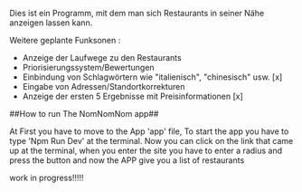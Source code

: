 Dies ist ein Programm, mit dem man sich Restaurants in seiner Nähe anzeigen lassen kann.

Weitere geplante Funksonen :

   - Anzeige der Laufwege zu den Restaurants
   - Priorisierungssystem/Bewertungen
   - Einbindung von Schlagwörtern wie "italienisch", "chinesisch" usw. [x]
   - Eingabe von Adressen/Standortkorrekturen
   - Anzeige der ersten 5 Ergebnisse mit Preisinformationen  [x]



##How to run The NomNomNom app##

At First you have to move to the App 'app' file, To start the app you have to type 'Npm Run Dev' at the terminal.
Now you can click on the link that came up at the terminal, when you enter the site you have to enter a radius and press the button and now the APP give you a list of restaurants

work in progress!!!!!